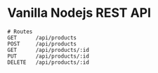 # Vanilla Nodejs REST API

```
# Routes
GET      /api/products
POST     /api/products
GET      /api/products/:id
PUT      /api/products/:id
DELETE   /api/products/:id

```

